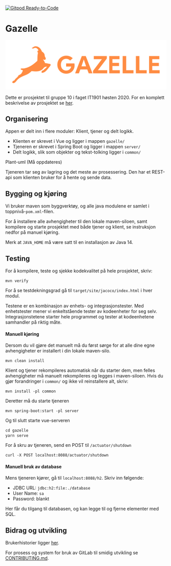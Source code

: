 [![Gitpod Ready-to-Code](https://img.shields.io/badge/Gitpod-Ready--to--Code-blue?logo=gitpod)](https://gitpod.idi.ntnu.no/#https://gitlab.stud.idi.ntnu.no/it1901/groups-2020/gr2010/gr2010) 

# Gazelle

![Gazelle logo](assets/logo.svg)

Dette er prosjektet til gruppe 10 i faget IT1901 høsten 2020.
For en komplett beskrivelse av prosjektet se [her](gazelle/README.md).

## Organisering
Appen er delt inn i flere moduler: Klient, tjener og delt logikk.
 - Klienten er skrevet i Vue og ligger i mappen `gazelle/`
 - Tjeneren er skrevet i Spring Boot og ligger i mappen `server/`
 - Delt logikk, slik som objekter og tekst-tolking ligger i `common/`

Plant-uml (Må oppdateres)

Tjeneren tar seg av lagring og det meste av prosessering.
Den har et REST-api som klienten bruker for å hente og sende data.

## Bygging og kjøring
Vi bruker maven som byggverktøy, og alle java modulene er samlet i toppnivå-`pom.xml`-filen.

For å installere alle avhengigheter til den lokale maven-siloen,
samt kompilere og starte prosjektet med både tjener og klient, se instruksjon nedfor på manuel kjøring.


Merk at `JAVA_HOME` må være satt til en installasjon av Java 14.

## Testing
For å kompilere, teste og sjekke kodekvalitet på hele prosjektet, skriv:
```
mvn verify
```
For å se testdekningsgrad gå til ```target/site/jacoco/index.html``` i hver modul.

Testene er en kombinasjon av enhets- og integrasjonstester.
Med enhetstester mener vi enkeltstående tester av kodeenheter for seg selv.
Integrasjonstetene starter hele programmet og tester at kodeenhetene samhandler på riktig måte.

#### Manuell kjøring
Dersom du vil gjøre det manuelt må du først sørge for at alle dine egne avhengigheter er installert
i din lokale maven-silo.
```
mvn clean install
```

Klient og tjener rekompileres automatisk når du starter dem,
men felles avhengigheter må manuelt rekompileres og legges i maven-siloen.
Hvis du gjør forandringer i `common/` og ikke vil reinstallere alt, skriv:
```
mvn install -pl common
```
Deretter må du starte tjeneren
```
mvn spring-boot:start -pl server
```
Og til slutt starte vue-serveren
```
cd gazelle
yarn serve
```
For å skru av tjeneren, send en POST til `/actuator/shutdown`
```
curl -X POST localhost:8088/actuator/shutdown
```

#### Manuell bruk av database
Mens tjeneren kjører, gå til `localhost:8088/h2`. Skriv inn følgende:
 - JDBC URL: `jdbc:h2:file:./database`
 - User Name: `sa`
 - Password: blankt

Her får du tilgang til databasen, og kan legge til og fjerne elementer med SQL.
 
## Bidrag og utvikling

Brukerhistorier ligger [her](/brukerhistorier/brukerhistorier.md).

For prosess og system for bruk av GitLab til smidig utvikling se [CONTRIBUTING.md](/CONTRIBUTING.md).